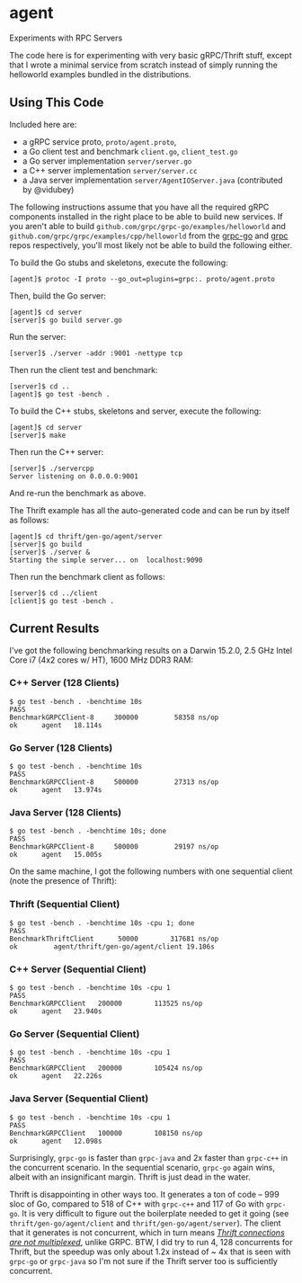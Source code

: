 # agent
Experiments with RPC Servers

The code here is for experimenting with very basic gRPC/Thrift stuff, except that I wrote a minimal service from scratch instead of simply running the helloworld examples bundled in the distributions.

## Using This Code

Included here are:
* a gRPC service proto, `proto/agent.proto`,
* a Go client test and benchmark `client.go`, `client_test.go`
* a Go server implementation `server/server.go`
* a C++ server implementation `server/server.cc`
* a Java server implementation `server/AgentIOServer.java` (contributed by @vidubey)

The following instructions assume that you have all the required gRPC components installed in the right place to be able to build new services. If you aren't able to build `github.com/grpc/grpc-go/examples/helloworld` and `github.com/grpc/grpc/examples/cpp/helloworld` from the [grpc-go](https://github.com/grpc/grpc-go) and [grpc](https://github.com/grpc/grpc) repos respectively, you'll most likely not be able to build the following either.
 
To build the Go stubs and skeletons, execute the following:

    [agent]$ protoc -I proto --go_out=plugins=grpc:. proto/agent.proto

Then, build the Go server:

    [agent]$ cd server
    [server]$ go build server.go

Run the server:

    [server]$ ./server -addr :9001 -nettype tcp
  
Then run the client test and benchmark:

    [server]$ cd ..
    [agent]$ go test -bench . 

To build the C++ stubs, skeletons and server, execute the following:

    [agent]$ cd server
    [server]$ make

Then run the C++ server:

    [server]$ ./servercpp
    Server listening on 0.0.0.0:9001

And re-run the benchmark as above.

The Thrift example has all the auto-generated code and can be run by itself as follows:

    [agent]$ cd thrift/gen-go/agent/server
    [server]$ go build
    [server]$ ./server &
    Starting the simple server... on  localhost:9090

Then run the benchmark client as follows:

    [server]$ cd ../client
    [client]$ go test -bench .

## Current Results
I've got the following benchmarking results on a Darwin 15.2.0, 2.5 GHz Intel Core i7 (4x2 cores w/ HT), 1600 MHz DDR3 RAM:

### C++ Server (128 Clients)
    $ go test -bench . -benchtime 10s
    PASS
    BenchmarkGRPCClient-8	  300000	     58358 ns/op
    ok  	agent	18.114s
### Go Server (128 Clients)
    $ go test -bench . -benchtime 10s
    PASS
    BenchmarkGRPCClient-8	  500000	     27313 ns/op
    ok  	agent	13.974s
### Java Server (128 Clients)
    $ go test -bench . -benchtime 10s; done
    PASS
    BenchmarkGRPCClient-8	  500000	     29197 ns/op
    ok	    agent	15.005s

On the same machine, I got the following numbers with one sequential client (note the presence of Thrift):

### Thrift (Sequential Client)
    $ go test -bench . -benchtime 10s -cpu 1; done
    PASS
    BenchmarkThriftClient	   50000	    317681 ns/op
    ok  	   agent/thrift/gen-go/agent/client	19.106s
### C++ Server (Sequential Client)
    $ go test -bench . -benchtime 10s -cpu 1
    PASS
    BenchmarkGRPCClient	  200000	    113525 ns/op
    ok  	agent	23.940s
### Go Server (Sequential Client)
    $ go test -bench . -benchtime 10s -cpu 1
    PASS
    BenchmarkGRPCClient	  200000	    105424 ns/op
    ok  	agent	22.226s
### Java Server (Sequential Client)
    $ go test -bench . -benchtime 10s -cpu 1
    PASS
    BenchmarkGRPCClient	  100000	    108150 ns/op
    ok  	agent	12.098s

Surprisingly, `grpc-go` is faster than `grpc-java` and 2x faster than
`grpc-c++` in the concurrent scenario. In the sequential scenario,
`grpc-go` again wins, albeit with an insignificant margin. Thrift is
just dead in the water.

Thrift is disappointing in other ways too. It generates a ton of code
– 999 sloc of Go, compared to 518 of C++ with `grpc-c++` and 117 of Go
with `grpc-go`. It is very difficult to figure out the boilerplate
needed to get it going (see `thrift/gen-go/agent/client` and
`thrift/gen-go/agent/server`). The client that it generates is not
concurrent, which in turn means
[_Thrift connections are not multiplexed_](https://mail-archives.apache.org/mod_mbox/thrift-user/201208.mbox/%3CA0F963DCF29346458CDF2969683DF6CC70F90B3A@SC-MBX01-2.TheFacebook.com%3E),
unlike GRPC. BTW, I did try to run 4, 128 concurrents for Thrift, but
the speedup was only about 1.2x instead of ~ 4x that is seen with
`grpc-go` or `grpc-java` so I'm not sure if the Thrift server too is
sufficiently concurrent.
